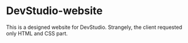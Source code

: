 # DevStudio-website
This is a designed website for DevStudio. Strangely, the client requested only HTML and CSS part.
